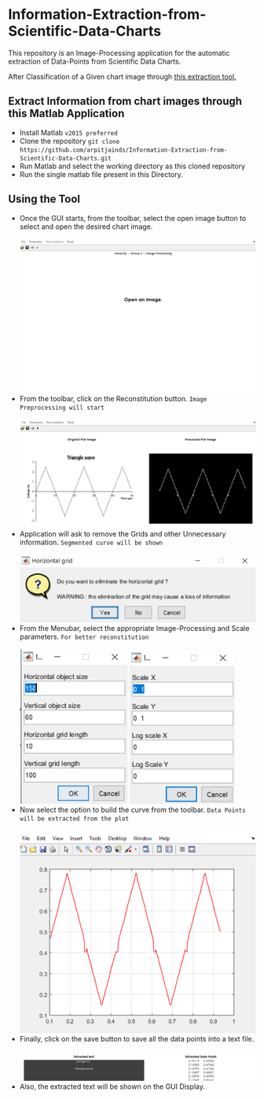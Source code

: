 # Information-Extraction-from-Scientific-Data-Charts
This repository is an Image-Processing application for the automatic extraction of Data-Points from Scientific Data Charts.

After Classification of a Given chart image through [this extraction tool.]()

## Extract Information from chart images through this Matlab Application 
  * Install Matlab `v2015 preferred`  
  * Clone the repository `git clone https://github.com/arpitjainds/Information-Extraction-from-Scientific-Data-Charts.git` 
  * Run Matlab and select the working directory as this cloned repository
  * Run the single matlab file present in this Directory.

## Using the Tool
  * Once the GUI starts, from the toolbar, select the open image button to select and open the desired chart image.<br><br>
  ![Application Main](readmeimages/(8).png)<br>
  * From the toolbar, click on the Reconstitution button. `Image Preprocessing will start`<br><br>
  ![Reconstitution](readmeimages/(3).png)<br>
  * Application will ask to remove the Grids and other Unnecessary information. `Segmented curve will be shown`<br><br>
  ![Grid Removal](readmeimages/(2).png)<br>
  * From the Menubar, select the appropriate Image-Processing and Scale parameters. `For better reconstitution`<br><br>
  ![IP Parameters](readmeimages/(5).png)  ![Scale Parameters](readmeimages/(4).png)<br>
  * Now select the option to build the curve from the toolbar. `Data Points will be extracted from the plot`<br><br>
  ![replot](readmeimages/(6).png)<br>
  * Finally, click on the save button to save all the data points into a text file.<br><br>
  ![replot](readmeimages/(7).png)<br>
  * Also, the extracted text will be shown on the GUI Display.<br>
